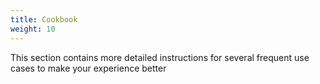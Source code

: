 ```yaml
---
title: Cookbook
weight: 10
---
```




This section contains more detailed instructions for several frequent use cases to make your experience better

<!--more-->